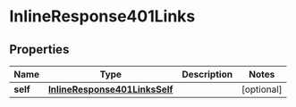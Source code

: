 
# InlineResponse401Links

## Properties
Name | Type | Description | Notes
------------ | ------------- | ------------- | -------------
**self** | [**InlineResponse401LinksSelf**](InlineResponse401LinksSelf.md) |  |  [optional]



